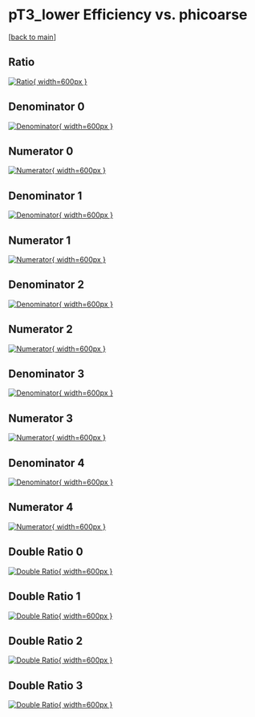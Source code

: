 # pT3_lower Efficiency vs. phicoarse

[[back to main](./)]



## Ratio

[![Ratio](../mtv/var/pT3_lower_vtr_211_-1_eff_phicoarse.png){ width=600px }](../mtv/var/pT3_lower_vtr_211_-1_eff_phicoarse.pdf)

## Denominator 0

[![Denominator](../mtv/den/pT3_lower_vtr_211_-1_eff_phicoarse_den0.png){ width=600px }](../mtv/den/pT3_lower_vtr_211_-1_eff_phicoarse_den0.pdf)

## Numerator 0

[![Numerator](../mtv/num/pT3_lower_vtr_211_-1_eff_phicoarse_num0.png){ width=600px }](../mtv/num/pT3_lower_vtr_211_-1_eff_phicoarse_num0.pdf)

## Denominator 1

[![Denominator](../mtv/den/pT3_lower_vtr_211_-1_eff_phicoarse_den1.png){ width=600px }](../mtv/den/pT3_lower_vtr_211_-1_eff_phicoarse_den1.pdf)

## Numerator 1

[![Numerator](../mtv/num/pT3_lower_vtr_211_-1_eff_phicoarse_num1.png){ width=600px }](../mtv/num/pT3_lower_vtr_211_-1_eff_phicoarse_num1.pdf)

## Denominator 2

[![Denominator](../mtv/den/pT3_lower_vtr_211_-1_eff_phicoarse_den2.png){ width=600px }](../mtv/den/pT3_lower_vtr_211_-1_eff_phicoarse_den2.pdf)

## Numerator 2

[![Numerator](../mtv/num/pT3_lower_vtr_211_-1_eff_phicoarse_num2.png){ width=600px }](../mtv/num/pT3_lower_vtr_211_-1_eff_phicoarse_num2.pdf)

## Denominator 3

[![Denominator](../mtv/den/pT3_lower_vtr_211_-1_eff_phicoarse_den3.png){ width=600px }](../mtv/den/pT3_lower_vtr_211_-1_eff_phicoarse_den3.pdf)

## Numerator 3

[![Numerator](../mtv/num/pT3_lower_vtr_211_-1_eff_phicoarse_num3.png){ width=600px }](../mtv/num/pT3_lower_vtr_211_-1_eff_phicoarse_num3.pdf)

## Denominator 4

[![Denominator](../mtv/den/pT3_lower_vtr_211_-1_eff_phicoarse_den4.png){ width=600px }](../mtv/den/pT3_lower_vtr_211_-1_eff_phicoarse_den4.pdf)

## Numerator 4

[![Numerator](../mtv/num/pT3_lower_vtr_211_-1_eff_phicoarse_num4.png){ width=600px }](../mtv/num/pT3_lower_vtr_211_-1_eff_phicoarse_num4.pdf)

## Double Ratio 0

[![Double Ratio](../mtv/ratio/pT3_lower_vtr_211_-1_eff_phicoarse_ratio0.png){ width=600px }](../mtv/ratio/pT3_lower_vtr_211_-1_eff_phicoarse_ratio0.pdf)

## Double Ratio 1

[![Double Ratio](../mtv/ratio/pT3_lower_vtr_211_-1_eff_phicoarse_ratio1.png){ width=600px }](../mtv/ratio/pT3_lower_vtr_211_-1_eff_phicoarse_ratio1.pdf)

## Double Ratio 2

[![Double Ratio](../mtv/ratio/pT3_lower_vtr_211_-1_eff_phicoarse_ratio2.png){ width=600px }](../mtv/ratio/pT3_lower_vtr_211_-1_eff_phicoarse_ratio2.pdf)

## Double Ratio 3

[![Double Ratio](../mtv/ratio/pT3_lower_vtr_211_-1_eff_phicoarse_ratio3.png){ width=600px }](../mtv/ratio/pT3_lower_vtr_211_-1_eff_phicoarse_ratio3.pdf)

